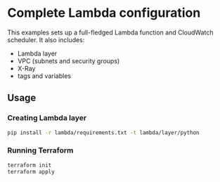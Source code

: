 # Complete Lambda configuration

This examples sets up a full-fledged Lambda function and CloudWatch scheduler. It also includes:

* Lambda layer
* VPC (subnets and security groups)
* X-Ray
* tags and variables

## Usage

### Creating Lambda layer

```bash
pip install -r lambda/requirements.txt -t lambda/layer/python
```

### Running Terraform

```bash
terraform init
terraform apply
```
